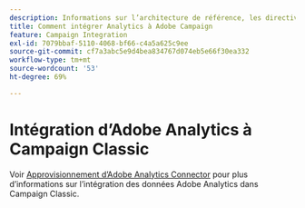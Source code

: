 ```yaml
---
description: Informations sur l’architecture de référence, les directives, les étapes de configuration et les tests que les spécialistes de l’implémentation doivent suivre lors de l’intégration d’Adobe Analytics à Adobe Campaign.
title: Comment intégrer Analytics à Adobe Campaign
feature: Campaign Integration
exl-id: 7079bbaf-5110-4068-bf66-c4a5a625c9ee
source-git-commit: cf7a3abc5e9d4bea834767d074eb5e66f30ea332
workflow-type: tm+mt
source-wordcount: '53'
ht-degree: 69%

---
```


# Intégration d’Adobe Analytics à Campaign Classic

Voir [Approvisionnement d’Adobe Analytics Connector](https://experienceleague.adobe.com/docs/campaign-classic/using/getting-started/connectors/analytics-connector/adobe-analytics-provisioning.html?lang=fr) pour plus d’informations sur l’intégration des données Adobe Analytics dans Campaign Classic.
